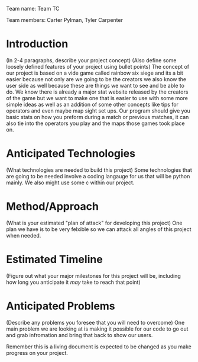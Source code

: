 Team name: Team TC

Team members: Carter Pylman, Tyler Carpenter

# Introduction

(In 2-4 paragraphs, describe your project concept)
(Also define some loosely defined features of your project using bullet points)
The concept of our project is based on a vide game called rainbow six siege and its a bit easier because not only are we going to be the creators we also know the user side as well because these are things we want to see and be able to do. We know there is already a major stat website released by the creators of the game but we want to make one that is easier to use with some more simple ideas as well as an addition of some other concepts like tips for operators and even maybe map sight set ups. Our program should give you basic stats on how you preform during a match or previous matches, it can also tie into the operators you play and the maps those games took place on.

# Anticipated Technologies

(What technologies are needed to build this project)
Some technologies that are going to be needed involve a coding langauge for us that will be python mainly. We also might use some c within our project.

# Method/Approach

(What is your estimated "plan of attack" for developing this project)
One plan we have is to be very felxible so we can attack all angles of this project when needed.

# Estimated Timeline

(Figure out what your major milestones for this project will be, including how long you anticipate it *may* take to reach that point)

# Anticipated Problems

(Describe any problems you foresee that you will need to overcome)
One main problem we are looking at is making it possible for our code to go out and grab infromation and bring that back to show our users.

Remember this is a living document is expected to be changed as you make progress on your project.
